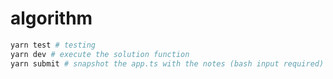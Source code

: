 # algorithm

```bash
yarn test # testing
yarn dev # execute the solution function
yarn submit # snapshot the app.ts with the notes (bash input required)
```
